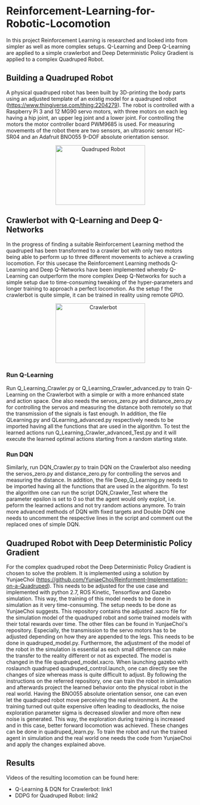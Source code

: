 # Reinforcement-Learning-for-Robotic-Locomotion
In this project Reinforcement Learning is researched and looked into from simpler as well as more complex setups. Q-Learning and Deep Q-Learning are applied to a simple crawlerbot and Deep Deterministic Policy Gradient is applied to a complex Quadruped Robot.


## Building a Quadruped Robot
A physical quadruped robot has been built by 3D-printing the body parts using an adjusted template of an existig model for a quadruped robot (https://www.thingiverse.com/thing:2204279). The robot is controlled with a Raspberry Pi 3 and 12 MG90 servo motors, with three motors on each leg having a hip joint, an upper leg joint and a lower joint. For controlling the motors the motor controller board PWM9685 is used. For measuring movements of the robot there are two sensors, an ultrasonic sensor HC-SR04 and an Adafruit BNO055 9-DOF absolute orientation sensor.

<p align="center">
<img src="https://user-images.githubusercontent.com/33221803/76149961-81192300-60a5-11ea-8d30-744c681eea23.jpg" width="240"     height="160" title="Quadruped Robot">
</p>

## Crawlerbot with Q-Learning and Deep Q-Networks

In the progress of finding a suitable Reinforcement Learning method the quadruped has been transformed to a crawler bot with only two motors being able to perform up to three different movements to achieve a crawling locomotion. For this usecase the Reinforcement Learning methods Q-Learning and Deep Q-Networks have been implemented whereby Q-Learning can outperform the more complex Deep Q-Networks for such a simple setup due to time-consuming tweaking of the hyper-parameters and longer training to approach a perfect locomotion. As the setup f the crawlerbot is quite simple, it can be trained in reality using remote GPIO.

<p align="center">
<img src="https://github.com/hellocarolin/Reinforcement-Learning-for-Quadruped-Locomotion/blob/master/crawlerbot1.jpg" width="240"     height="160" title="Crawlerbot">
</p>

### Run Q-Learning
Run Q_Learning_Crawler.py or Q_Learning_Crawler_advanced.py to train Q-Learning on the Crawlerbot with a simple or with a more enhanced state and action space. One also needs the servos_zero.py and distance_zero.py for controlling the servos and measuring the distance both remotely so that the transmission of the signals is fast enough. In addition, the file QLearning.py and QLearning_advanced.py respectively needs to be imported having all the functions that are used in the algorithm. To test the learned actions run Q_Learning_Crawler_advanced_Test.py and it will execute the learned optimal actions starting from a random starting state.

### Run DQN
Similarly, run DQN_Crawler.py to train DQN on the Crawlerbot also needing the servos_zero.py and distance_zero.py for controlling the servos and measuring the distance. In addition, the file Deep_Q_Learning.py needs to be imported having all the functions that are used in the algorithm. To test the algorithm one can run the script DQN_Crawler_Test where the parameter epsilon is set to 0 so that the agent would only exploit, i.e. peform the learned actions and not try random actions anymore. To train more advanced methods of DQN with fixed targets and Double DQN one needs to uncomment the respective lines in the script and comment out the replaced ones of simple DQN.

## Quadruped Robot with Deep Deterministic Policy Gradient

For the complex quadruped robot the Deep Deterministic Policy Gradient is chosen to solve the problem. It is implemented using a solution by YunjaeChoi (https://github.com/YunjaeChoi/Reinforment-Implementation-on-a-Quadruped). This needs to be adjusted for the use case and implemented with python 2.7, ROS Kinetic, Tensorflow and Gazebo simulation. This way, the training of this model needs to be done in simulation as it very time-consuming. The setup needs to be done as YunjaeChoi suggests. This repository contains the adjusted .xacro file for the simulation model of the quadruped robot and some trained models with their total rewards over time. The other files can be found in YunjaeChoi's repository. Especially, the transmission to the servo motors has to be adjusted depending on how they are appended to the legs. This needs to be done in quadruped_model.py. Furthermore, the adjustment of the model of the robot in the simulation is essential as each small difference can make the transfer to the reality different or not as expected. The model is changed in the file quadruped_model.xacro. When launching gazebo with roslaunch quadruped quadruped_control.launch, one can directly see the changes of size whereas mass is quite difficult to adjust. By following the instructions on the referred repository, one can train the robot in simluation and afterwards project the learned behavior onto the physical robot in the real world. Having the BNO055 absolute orientation sensor, one can even let the quadruped robot move perceiving the real environment.
As the training turned out quite expensive often leading to deadlocks, the noise exploration parameter sigma is decreased slowlier and more often new noise is generated. This way, the exploration during training is increased and in this case, better forward locomotion was achieved. These changes can be done in quadruped_learn.py.
To train the robot and run the trained agent in simulation and the real world one needs the code from YunjaeChoi and apply the changes explained above.

## Results
Videos of the resulting locomotion can be found here:
- Q-Learning & DQN for Crawlerbot: link1
- DDPG for Quadruped Robot: link2
